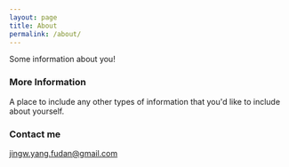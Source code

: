 ```yaml
---
layout: page
title: About
permalink: /about/
---
```


Some information about you!

### More Information

A place to include any other types of information that you'd like to include about yourself.

### Contact me

[jingw.yang.fudan@gmail.com](mailto:jingw.yang.fudan@gmail.com)